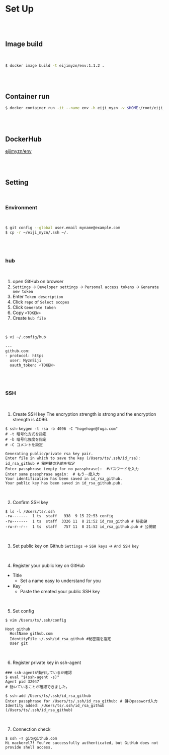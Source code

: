 # Set Up

<br />

<br />

## Image build

<br />

```bash
$ docker image build -t eijimyzn/env:1.1.2 .
```

<br />

<br />

## Container run

```bash
$ docker container run -it --name env -h eiji_myzn -v $HOME:/root/eiji_myzn  eijimyzn/env:1.1.2 /bin/ash
```

<br /><br />

## DockerHub

[eijimyzn/env](https://cloud.docker.com/repository/docker/eijimyzn/env/general)

<br /><br />



## Setting

<br />

### Environment

<br />

```bash
$ git config --global user.email myname@example.com
$ cp -r ~/eiji_myzn/.ssh ~/.
```

<br /><br />

### hub

<br />

1. open GitHub on browser
2. `Settings` → `Developer settings` → `Personal access tokens` → `Genarate new token`
3. Enter `Token description`
4. Click `repo` of `Select scopes`
5. Click `Generate token`
6. Copy `<TOKEN>`
7. Create `hub file`

<br />

```bash
$ vi ~/.config/hub
```
```bash
---
github.com:
- protocol: https
  user: MyznEiji
  oauth_token: <TOKEN>
```

<br /><br />

### SSH

<br />

1. Create SSH key
The encryption strength is strong and the encryption strength is 4096.
```
$ ssh-keygen -t rsa -b 4096 -C "hogehoge@fuga.com"
# -t 暗号化方式を指定
# -b 暗号化強度を指定
# -C コメントを設定 

Generating public/private rsa key pair.
Enter file in which to save the key (/Users/ts/.ssh/id_rsa): id_rsa_github # 秘密鍵の名前を指定
Enter passphrase (empty for no passphrase):  #パスワードを入力
Enter same passphrase again:  # もう一度入力
Your identification has been saved in id_rsa_github.
Your public key has been saved in id_rsa_github.pub.
```

<br />

2. Confirm SSH key

```
$ ls -l /Users/ts/.ssh
-rw-------  1 ts  staff   938  9 15 22:53 config
-rw-------  1 ts  staff  3326 11  8 21:52 id_rsa_github # 秘密鍵
-rw-r--r--  1 ts  staff   757 11  8 21:52 id_rsa_github.pub # 公開鍵
```

<br />

3. Set public key on Github
   `Settings` → `SSH keys` → `And SSH key`

<br />

4. Register your public key on GitHub

- Title
  - Set a name easy to understand for you 
- Key
  - Paste the created your public SSH key

<br />

5. Set config
```
$ vim /Users/ts/.ssh/config
```

```
Host github
  HostName github.com
  IdentityFile ~/.ssh/id_rsa_github #秘密鍵を指定
  User git
```

<br />



6. Register private key in ssh-agent

```
### ssh-agentが動作しているか確認
$ eval "$(ssh-agent -s)"
Agent pid 32047
# 動いていることが確認できました。

$ ssh-add /Users/ts/.ssh/id_rsa_github
Enter passphrase for /Users/ts/.ssh/id_rsa_github: # 鍵のpassword入力
Identity added: /Users/ts/.ssh/id_rsa_github (/Users/ts/.ssh/id_rsa_github)
```

<br />

7. Connection check

```
$ ssh -T git@github.com
Hi mackerel7! You've successfully authenticated, but GitHub does not provide shell access.
```

